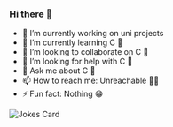 ### Hi there 👻

- 🔭 I’m currently working on uni projects
- 🌱 I’m currently learning C 🚀
- 👯 I’m looking to collaborate on C 🚀
- 🤔 I’m looking for help with C 🚀
- 💬 Ask me about C 🚀
- 📫 How to reach me: Unreachable 🤷‍♀️
- ⚡ Fun fact: Nothing 😁

![Jokes Card](https://readme-jokes.vercel.app/api?hideBorder&theme=cobalt&qColor=%23944bcc&aColor=%23bbdb51)
